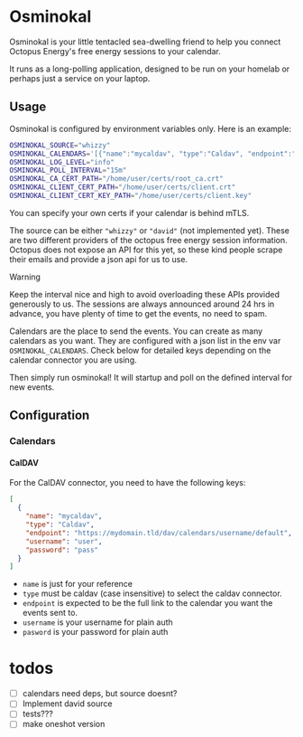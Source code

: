# Osminokal

Osminokal is your little tentacled sea-dwelling friend to help you connect
Octopus Energy's free energy sessions to your calendar.

It runs as a long-polling application, designed to be run on your homelab or
perhaps just a service on your laptop.

## Usage

Osminokal is configured by environment variables only. Here is an example:

```bash
OSMINOKAL_SOURCE="whizzy"
OSMINOKAL_CALENDARS='[{"name":"mycaldav", "type":"Caldav", "endpoint":"https://mydomain.tld/dav/calendars/username/default", "username":"user", "password":"pass"}]'
OSMINOKAL_LOG_LEVEL="info"
OSMINOKAL_POLL_INTERVAL="15m"
OSMINOKAL_CA_CERT_PATH="/home/user/certs/root_ca.crt"
OSMINOKAL_CLIENT_CERT_PATH="/home/user/certs/client.crt"
OSMINOKAL_CLIENT_CERT_KEY_PATH="/home/user/certs/client.key"
```

You can specify your own certs if your calendar is behind mTLS.

The source can be either `"whizzy"` or `"david"` (not implemented yet). These
are two different providers of the octopus free energy session information.
Octopus does not expose an API for this yet, so these kind people scrape their
emails and provide a json api for us to use.

> [!WARNING]
> Keep the interval nice and high to avoid overloading these APIs provided generously to us.
> The sessions are always announced around 24 hrs in advance, you have plenty of time to get the events, no need to spam.

Calendars are the place to send the events. You can create as many calendars as
you want. They are configured with a json list in the env var
`OSMINOKAL_CALENDARS`. Check below for detailed keys depending on the calendar
connector you are using.

Then simply run osminokal! It will startup and poll on the defined interval for new events.

## Configuration

### Calendars

#### CalDAV

For the CalDAV connector, you need to have the following keys:

```json
[
  {
    "name": "mycaldav",
    "type": "Caldav",
    "endpoint": "https://mydomain.tld/dav/calendars/username/default",
    "username": "user",
    "password": "pass"
  }
]
```

- `name` is just for your reference
- `type` must be caldav (case insensitive) to select the caldav connector.
- `endpoint` is expected to be the full link to the calendar you want the events sent to.
- `username` is your username for plain auth
- `pasword` is your password for plain auth

# todos

- [ ] calendars need deps, but source doesnt?
- [ ] Implement david source
- [ ] tests???
- [ ] make oneshot version
